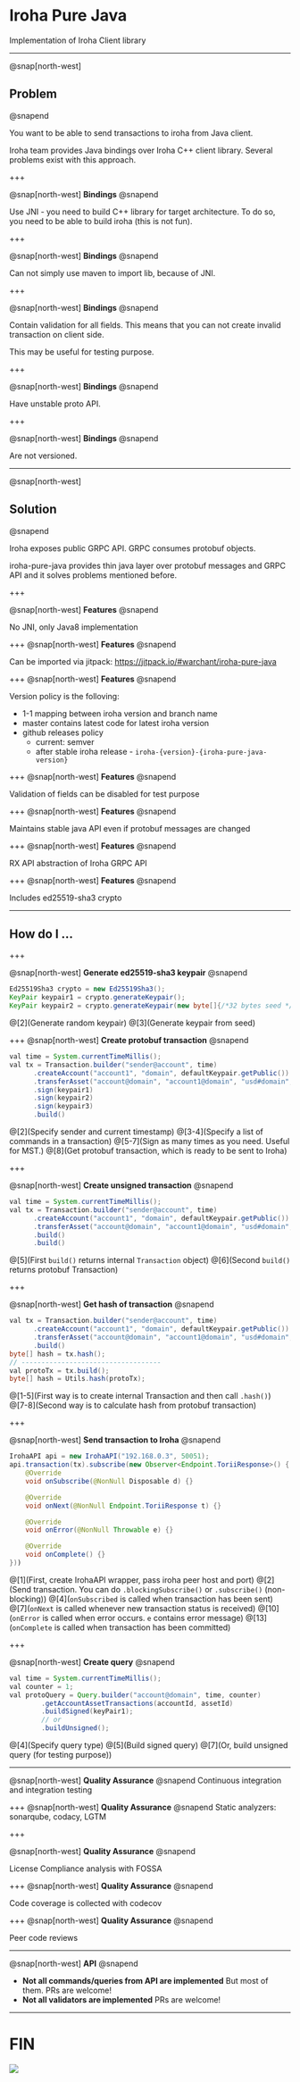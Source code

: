 # Iroha Pure Java
Implementation of Iroha Client library

---

@snap[north-west]
## Problem
@snapend

You want to be able to send transactions to iroha from Java client.

Iroha team provides Java bindings over Iroha C++ client library. Several problems exist with this approach.

+++

@snap[north-west]
**Bindings**
@snapend

Use JNI - you need to build C++ library for target architecture. To do so, you need to be able to build iroha (this is not fun).

+++

@snap[north-west]
**Bindings**
@snapend

Can not simply use maven to import lib, because of JNI.

+++

@snap[north-west]
**Bindings**
@snapend

Contain validation for all fields. This means that you can not create invalid transaction on client side.

This may be useful for testing purpose.

+++

@snap[north-west]
**Bindings**
@snapend

Have unstable proto API.

+++

@snap[north-west]
**Bindings**
@snapend

Are not versioned.

---

@snap[north-west]
## Solution
@snapend

Iroha exposes public GRPC API. GRPC consumes protobuf objects.

iroha-pure-java provides thin java layer over protobuf messages and GRPC API and it solves problems mentioned before.

+++

@snap[north-west]
**Features**
@snapend

No JNI, only Java8 implementation

+++
@snap[north-west]
**Features**
@snapend

Can be imported via jitpack:
https://jitpack.io/#warchant/iroha-pure-java

+++
@snap[north-west]
**Features**
@snapend

Version policy is the folloving:

- 1-1 mapping between iroha version and branch name
- master contains latest code for latest iroha version
- github releases policy
  - current: semver
  - after stable iroha release - `iroha-{version}-{iroha-pure-java-version}`

+++
@snap[north-west]
**Features**
@snapend

Validation of fields can be disabled for test purpose

+++
@snap[north-west]
**Features**
@snapend

Maintains stable java API even if protobuf messages are changed

+++
@snap[north-west]
**Features**
@snapend

RX API abstraction of Iroha GRPC API

+++
@snap[north-west]
**Features**
@snapend

Includes ed25519-sha3 crypto

---

## How do I ...

+++

@snap[north-west]
**Generate ed25519-sha3 keypair**
@snapend

```java
Ed25519Sha3 crypto = new Ed25519Sha3();
KeyPair keypair1 = crypto.generateKeypair();
KeyPair keypair2 = crypto.generateKeypair(new byte[]{/*32 bytes seed */});
```
@[2](Generate random keypair)
@[3](Generate keypair from seed)

+++
@snap[north-west]
**Create protobuf transaction**
@snapend

```java
val time = System.currentTimeMillis();
val tx = Transaction.builder("sender@account", time)
      .createAccount("account1", "domain", defaultKeypair.getPublic())
      .transferAsset("account@domain", "account1@domain", "usd#domain", "description", new BigDecimal(5))
      .sign(keypair1)
      .sign(keypair2)
      .sign(keypair3)
      .build()
```
@[2](Specify sender and current timestamp)
@[3-4](Specify a list of commands in a transaction)
@[5-7](Sign as many times as you need. Useful for MST.)
@[8](Get protobuf transaction, which is ready to be sent to Iroha)

+++

@snap[north-west]
**Create unsigned transaction**
@snapend

```java
val time = System.currentTimeMillis();
val tx = Transaction.builder("sender@account", time)
      .createAccount("account1", "domain", defaultKeypair.getPublic())
      .transferAsset("account@domain", "account1@domain", "usd#domain", "description", new BigDecimal(5))
      .build()
      .build()
```
@[5](First `build()` returns internal `Transaction` object)
@[6](Second `build()` returns protobuf Transaction)

+++

@snap[north-west]
**Get hash of transaction**
@snapend

```java
val tx = Transaction.builder("sender@account", time)
      .createAccount("account1", "domain", defaultKeypair.getPublic())
      .transferAsset("account@domain", "account1@domain", "usd#domain", "description", new BigDecimal(5))
      .build()
byte[] hash = tx.hash();
// -----------------------------------
val protoTx = tx.build();
byte[] hash = Utils.hash(protoTx);
```
@[1-5](First way is to create internal Transaction and then call `.hash()`)
@[7-8](Second way is to calculate hash from protobuf transaction)

+++

@snap[north-west]
**Send transaction to Iroha**
@snapend

```java
IrohaAPI api = new IrohaAPI("192.168.0.3", 50051);
api.transaction(tx).subscribe(new Observer<Endpoint.ToriiResponse>() {
    @Override
    void onSubscribe(@NonNull Disposable d) {}

    @Override
    void onNext(@NonNull Endpoint.ToriiResponse t) {}

    @Override
    void onError(@NonNull Throwable e) {}

    @Override
    void onComplete() {}
}))
```
@[1](First, create IrohaAPI wrapper, pass iroha peer host and port)
@[2](Send transaction. You can do `.blockingSubscribe()` or `.subscribe()` (non-blocking))
@[4](`onSubscribed` is called when transaction has been sent)
@[7](`onNext` is called whenever new transaction status is received)
@[10](`onError` is called when error occurs. `e` contains error message)
@[13](`onComplete` is called when transaction has been committed)

+++

@snap[north-west]
**Create query**
@snapend

```java
val time = System.currentTimeMillis();
val counter = 1;
val protoQuery = Query.builder("account@domain", time, counter)
        .getAccountAssetTransactions(accountId, assetId)
        .buildSigned(keyPair1);
        // or
        .buildUnsigned();
```

@[4](Specify query type)
@[5](Build signed query)
@[7](Or, build unsigned query (for testing purpose))

---
@snap[north-west]
**Quality Assurance**
@snapend
Continuous integration and integration testing

+++
@snap[north-west]
**Quality Assurance**
@snapend
Static analyzers: sonarqube, codacy, LGTM

+++

@snap[north-west]
**Quality Assurance**
@snapend

License Compliance analysis with FOSSA

+++
@snap[north-west]
**Quality Assurance**
@snapend

Code coverage is collected with codecov

+++
@snap[north-west]
**Quality Assurance**
@snapend

Peer code reviews

---

@snap[north-west]
**API**
@snapend

- **Not all commands/queries from API are implemented**
  But most of them. PRs are welcome!
- **Not all validators are implemented**
  PRs are welcome!

---

# FIN

![](https://www.lfasiallc.com/wp-content/uploads/2017/11/logo_soramitsu-1.png)
